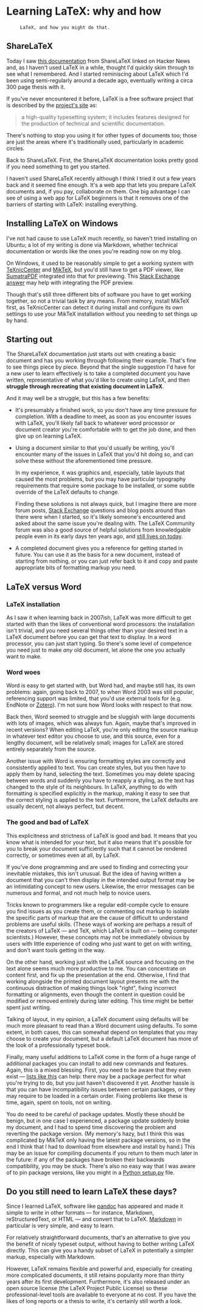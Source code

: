 # Learning LaTeX: why and how 

         LaTeX, and how you might do that.

## ShareLaTeX

Today I saw [this
documentation](https://www.sharelatex.com/learn/Learn_LaTeX_in_30_minutes)
from ShareLaTeX linked on Hacker News and, as I haven't used LaTeX in a
while, thought I'd quickly skim through to see what I remembered. And I
started reminiscing about LaTeX which I'd been using semi-regularly
around a decade ago, eventually writing a circa 300 page thesis with it.

If you've never encountered it before, LaTeX is a free software project
that is described by the [project's site](https://www.latex-project.org)
as:

> a high-quality typesetting system; it includes features designed for
> the production of technical and scientific documentation.

There's nothing to stop you using it for other types of documents too;
those are just the areas where it's traditionally used, particularly in
academic circles.

Back to ShareLaTeX. First, the ShareLaTeX documentation looks pretty
good if you need something to get you started.

I haven't used ShareLaTeX recently although I think I tried it out a few
years back and it seemed fine enough. It's a web app that lets you
prepare LaTeX documents and, if you pay, collaborate on them. One big
advantage I can see of using a web app for LaTeX beginners is that it
removes one of the barriers of starting with LaTeX: installing
everything.

## Installing LaTeX on Windows

I've not had cause to use LaTeX much recently, so haven't tried
installing on Ubuntu; a lot of my writing is done via Markdown, whether
technical documentation or words like the ones you're reading now on my
blog.

On Windows, it used to be reasonably simple to get a working system with
[TeXnicCenter](http://www.texniccenter.org) and
[MikTeX](https://miktex.org), but you'd still have to get a PDF viewer,
like [SumatraPDF](https://www.sumatrapdfreader.org) integrated into that
for previewing. This [Stack Exchange
answer](https://tex.stackexchange.com/questions/116981/how-to-configure-texniccenter-2-0-with-sumatra-2013-2016-version)
may help with integrating the PDF preview.

Though that's still three different bits of software you have to get
working together, so not a trivial task by any means. From memory,
install MikTeX first, as TeXnicCenter can detect it during install and
configure its own settings to use your MikTeX installation without you
needing to set things up by hand.

## Starting out

The ShareLaTeX documentation just starts out with creating a basic
document and has you working through following their example. That's
fine to see things piece by piece. Beyond that the single suggestion I'd
have for a new user to learn effectively is to take a completed document
you have written, representative of what you'd like to create using
LaTeX, and then **struggle through recreating that existing document in
LaTeX**.

And it may well be a struggle, but this has a few benefits:

* It's presumably a finished work, so you don't have any time pressure
  for completion. With a deadline to meet, as soon as you encounter
  issues with LaTeX, you'll likely fall back to whatever word processor
  or document creator you're comfortable with to get the job done, and
  then give up on learning LaTeX.

* Using a document similar to that you'd usually be writing, you'll
  encounter many of the issues in LaTeX that you'd hit doing so, and can
  solve these without the aforementioned time pressure.
  
    In my experience, it was graphics and, especially, table layouts
    that caused the most problems, but you may have particular
    typography requirements that require some package to be installed,
    or some subtle override of the LaTeX defaults to change.

    Finding these solutions is not always quick, but I imagine there are
    more forum posts, [Stack Exchange](https://tex.stackexchange.com/)
    questions and blog posts around than there were when I started, so
    it's likely someone's encountered and asked about the same issue
    you're dealing with. The LaTeX Community forum was also a good
    source of helpful solutions from knowledgable people even in its
    early days ten years ago, and [still lives on
    today](http://latex.org/forum/).

* A completed document gives you a reference for getting started in
  future.  You can use it as the basis for a new document, instead of
  starting from nothing, or you can just refer back to it and copy and
  paste appropriate bits of formatting markup you need.

## LaTeX versus Word

### LaTeX installation

As I saw it when learning back in 2007ish, LaTeX was more difficult to
get started with than the likes of conventional word processors: the
installation isn't trivial, and you need several things other than your
desired text in a LaTeX document before you can get that text to
display. In a word processor, you can just start typing. So there's some
level of competence you need just to make *any* old document, let alone
the one you actually want to make.

### Word woes

Word is easy to get started with, but Word had, and maybe still has, its
own problems: again, going back to 2007, to when Word 2003 was still
popular, referencing support was limited, that you'd use external tools
for (e.g. EndNote or [Zotero](https://www.zotero.org/)).  I'm not sure
how Word looks with respect to that now.

Back then, Word seemed to struggle and be sluggish with large documents
with lots of images, which was always fun. Again, maybe that's improved
in recent versions? When editing LaTeX, you're only editing the source
markup in whatever text editor you choose to use, and this source, even
for a lengthy document, will be relatively small; images for LaTeX are
stored entirely separately from the source. 

Another issue with Word is ensuring formatting styles are correctly and
consistently applied to text. You can create styles, but you then have
to apply them by hand, selecting the text. Sometimes you may delete
spacing between words and suddenly you have to reapply a styling, as the
text has changed to the style of its neighbours. In LaTeX, anything to
do with formatting is specified explicitly in the markup, making it easy
to see that the correct styling is applied to the text.  Furthermore,
the LaTeX defaults are usually decent, not always perfect, but decent.

### The good and bad of LaTeX

This explicitness and strictness of LaTeX is good and bad. It means that
you know what is intended for your text, but it also means that it's
possible for you to break your document sufficiently such that it cannot
be rendered correctly, or sometimes even at all, by LaTeX.

If you've done programming and are used to finding and correcting your
inevitable mistakes, this isn't unusual. But the idea of having written
a document that you can't then display in the intended output format may
be an intimidating concept to new users. Likewise, the error messages
can be numerous and formal, and not much help to novice users.

Tricks known to programmers like a regular edit-compile cycle to ensure
you find issues as you create them, or commenting out markup to isolate
the specific parts of markup that are the cause of difficult to
understand problems are useful skills. (These ways of working are
perhaps a result of the creators of LaTeX — and TeX, which LaTeX is
built on — being computer scientists.) However, these concepts may not
be immediately obvious by users with little experience of coding who
just want to get on with writing, and don't want tools getting in the
way.

On the other hand, working just with the LaTeX source and focusing on
the text alone seems much more productive to me. You can concentrate on
content first, and fix up the presentation at the end. Otherwise, I find
that working alongside the printed document layout presents me with the
continuous distraction of making things look "right", fixing incorrect
formatting or alignments, even though the content in question could be
modified or removed entirely during later editing. This time might be
better spent just writing.

Talking of layout, in my opinion, a LaTeX document using defaults will
be much more pleasant to read than a Word document using defaults. To
some extent, in both cases, this can somewhat depend on templates that
you may choose to create your document, but a default LaTeX document has
more of the look of a professionally typeset book.

Finally, many useful additions to LaTeX come in the form of a huge range
of additional packages you can install to add new commands and features.
Again, this is a mixed blessing. First, you need to be aware that they
even exist — [lists like
this](https://tex.stackexchange.com/questions/553/what-packages-do-people-load-by-default-in-latex)
can help: there may be a package perfect for what you're trying to do,
but you just haven't discovered it yet. Another hassle is that you can
have incompatibility issues between certain packages, or they may
require to be loaded in a certain order. Fixing problems like these is
time, again, spent on tools, not on writing.

You do need to be careful of package updates. Mostly these should be
benign, but in one case I experienced, a package update suddenly broke
my document, and I had to spend time discovering the problem and
reverting the package version.  (My memory's hazy, but I think this was
complicated by MikTeX only having the latest package versions, so in the
end I think that I had to download from elsewhere and install by hand.)
This may be an issue for compiling documents if you return to them much
later in the future: if any of the packages have broken their backwards
compatibility, you may be stuck. There's also no easy way that I was
aware of to pin package versions, like you might in a [Python
setup.py](https://packaging.python.org/requirements/) file.

## Do you still need to learn LaTeX these days?

Since I learned LaTeX, software like [pandoc](http://pandoc.org/) has
appeared and made it simple to write in other formats — for instance,
Markdown, reStructuredText, or HTML — and convert that to LaTeX.
[Markdown](https://en.wikipedia.org/wiki/Markdown) in particular is very
simple, and easy to learn.

For relatively straightforward documents, that's an alternative to give
you the benefit of nicely typeset output, without having to bother
writing LaTeX directly. This can give you a handy subset of LaTeX in
potentially a simpler markup, especially with Markdown.

However, LaTeX remains flexible and powerful and, especially for
creating more complicated documents, it still retains popularity more
than thirty years after its first development. Furthermore, it's also
released under an open source license (the LaTeX Project Public License)
so these professional-level tools are available to everyone at no cost.
If you have the likes of long reports or a thesis to write, it's
certainly still worth a look.

